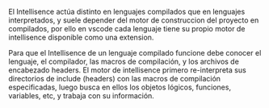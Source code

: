 El Intellisence actúa distinto en lenguajes compilados que en lenguajes interpretados, y suele depender del motor de construccion del proyecto en compilados, por ello en vscode cada lenguaje tiene su propio motor de intellisence disponible como una extension.

Para que el Intellisence de un lenguaje compilado funcione debe conocer el lenguaje, el compilador, las macros de compilación, y los archivos de encabezado headers. El motor de intellisence primero re-interpreta sus directorios de include (headers) con las macros de compilación especificadas, luego busca en ellos los objetos lógicos, funciones, variables, etc, y trabaja con su información.
